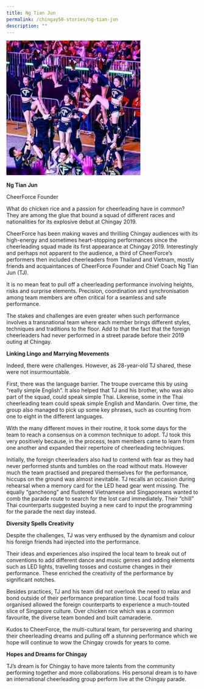 ```yaml
---
title: Ng Tian Jun
permalink: /chingay50-stories/ng-tian-jun
description: ""
---
```

![](/images/Chingay50%20Stories/ng-tian-jun-50storiesimage.jpg)

**Ng Tian Jun**

CheerForce Founder

What do chicken rice and a passion for cheerleading have in common? They are among the glue that bound a squad of different races and nationalities for its explosive debut at Chingay 2019.

CheerForce has been making waves and thrilling Chingay audiences with its high-energy and sometimes heart-stopping performances since the cheerleading squad made its first appearance at Chingay 2019. Interestingly and perhaps not apparent to the audience, a third of CheerForce’s performers then included cheerleaders from Thailand and Vietnam, mostly friends and acquaintances of CheerForce Founder and Chief Coach Ng Tian Jun (TJ).

It is no mean feat to pull off a cheerleading performance involving heights, risks and surprise elements. Precision, coordination and synchronisation among team members are often critical for a seamless and safe performance.

The stakes and challenges are even greater when such performance involves a transnational team where each member brings different styles, techniques and traditions to the floor. Add to that the fact that the foreign cheerleaders had never performed in a street parade before their 2019 outing at Chingay.

 

**Linking Lingo and Marrying Movements**

Indeed, there were challenges. However, as 28-year-old TJ shared, these were not insurmountable.

First, there was the language barrier. The troupe overcame this by using “really simple English”. It also helped that TJ and his brother, who was also part of the squad, could speak simple Thai. Likewise, some in the Thai cheerleading team could speak simple English and Mandarin. Over time, the group also managed to pick up some key phrases, such as counting from one to eight in the different languages.

With the many different moves in their routine, it took some days for the team to reach a consensus on a common technique to adopt. TJ took this very positively because, in the process, team members came to learn from one another and expanded their repertoire of cheerleading techniques.

Initially, the foreign cheerleaders also had to contend with fear as they had never performed stunts and tumbles on the road without mats. However much the team practised and prepared themselves for the performance, hiccups on the ground was almost inevitable. TJ recalls an occasion during rehearsal when a memory card for the LED head gear went missing. The equally “gancheong” and flustered Vietnamese and Singaporeans wanted to comb the parade route to search for the lost card immediately. Their “chill” Thai counterparts suggested buying a new card to input the programming for the parade the next day instead.

 

**Diversity Spells Creativity**

Despite the challenges, TJ was very enthused by the dynamism and colour his foreign friends had injected into the performance.

Their ideas and experiences also inspired the local team to break out of conventions to add different dance and music genres and adding elements such as LED lights, travelling tosses and costume changes in their performance. These enriched the creativity of the performance by significant notches.

Besides practices, TJ and his team did not overlook the need to relax and bond outside of their performance preparation time. Local food trails organised allowed the foreign counterparts to experience a much-touted slice of Singapore culture. Over chicken rice which was a common favourite, the diverse team bonded and built camaraderie.

Kudos to CheerForce, the multi-cultural team, for persevering and sharing their cheerleading dreams and pulling off a stunning performance which we hope will continue to wow the Chingay crowds for years to come.

 

**Hopes and Dreams for Chingay**

TJ’s dream is for Chingay to have more talents from the community performing together and more collaborations. His personal dream is to have an international cheerleading group perform live at the Chingay parade. 